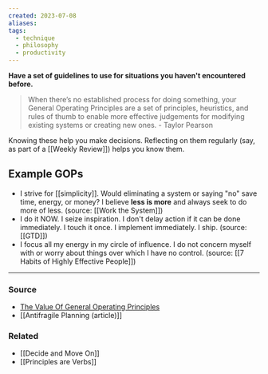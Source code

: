 ```yaml
---
created: 2023-07-08
aliases: 
tags:
  - technique
  - philosophy
  - productivity
---
```

**Have a set of guidelines to use for situations you haven't encountered before.**

> When there’s no established process for doing something, your General Operating Principles are a set of principles, heuristics, and rules of thumb to enable more effective judgements for modifying existing systems or creating new ones. - Taylor Pearson
> 

Knowing these help you make decisions. Reflecting on them regularly (say, as part of a [[Weekly Review]]) helps you know them.

## Example GOPs

- I strive for [[simplicity]]. Would eliminating a system or saying "no" save time, energy, or money? I believe **less is more** and always seek to do more of less. (source: [[Work the System]])
- I do it NOW. I seize inspiration. I don't delay action if it can be done immediately. I touch it once. I implement immediately. I ship. (source: [[GTD]])
- I focus all my energy in my circle of influence. I do not concern myself with or worry about things over which I have no control. (source: [[7 Habits of Highly Effective People]])

****
### Source
- [The Value Of General Operating Principles](https://taylorpearson.me/principles/)
- [[Antifragile Planning (article)]]

### Related
- [[Decide and Move On]] 
- [[Principles are Verbs]] 
